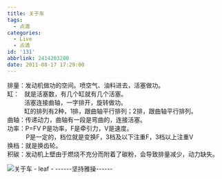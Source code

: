 ```yaml
---
title: 关于车
tags:
  - 点滴
categories:
  - Live
  - 点滴
id: '131'
abbrlink: 2414203280
date: 2011-08-17 17:29:00
---
```


排量：发动机做功的空间。喷空气、油料进去，活塞做功。  
缸：   就是活塞数，有几个缸就有几个活塞。  
          活塞连接曲轴，一字排开，旋转做功。  
          缸的排列有2种，1排，跟曲轴平行排列；2排，跟曲轴平行排列。  
曲轴：传递动力，曲轴有一段是弯曲的，连接活塞。  
功率：P=FV P是功率，F是牵引力，V是速度。  
           P是一定的，档位就是变换F，3档及以下注重F，3档以上注重V  
换档：就是换齿轮。  
积碳：发动机上壁由于燃烧不充分而附着了碳粉，会导致排量减少，动力缺失。  

![关于车 - leaf - ------坚持雅操------](http://img.ph.126.net/sy1swWlpEalVgk4nN7K3Cw==/32088147361895534.png "关于车 - leaf - ------坚持雅操------")
